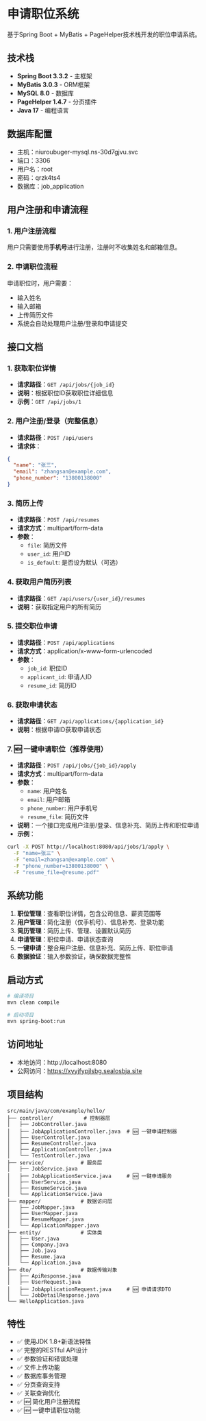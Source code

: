 # 申请职位系统

基于Spring Boot + MyBatis + PageHelper技术栈开发的职位申请系统。

## 技术栈

- **Spring Boot 3.3.2** - 主框架
- **MyBatis 3.0.3** - ORM框架
- **MySQL 8.0** - 数据库
- **PageHelper 1.4.7** - 分页插件
- **Java 17** - 编程语言

## 数据库配置

- 主机：niuroubuger-mysql.ns-30d7gjvu.svc
- 端口：3306
- 用户名：root
- 密码：qrzk4ts4
- 数据库：job_application

## 用户注册和申请流程

### 1. 用户注册流程
用户只需要使用**手机号**进行注册，注册时不收集姓名和邮箱信息。

### 2. 申请职位流程
申请职位时，用户需要：
- 输入姓名
- 输入邮箱
- 上传简历文件
- 系统会自动处理用户注册/登录和申请提交

## 接口文档

### 1. 获取职位详情
- **请求路径**：`GET /api/jobs/{job_id}`
- **说明**：根据职位ID获取职位详细信息
- **示例**：`GET /api/jobs/1`

### 2. 用户注册/登录（完整信息）
- **请求路径**：`POST /api/users`
- **请求体**：
```json
{
  "name": "张三",
  "email": "zhangsan@example.com",
  "phone_number": "13800138000"
}
```

### 3. 简历上传
- **请求路径**：`POST /api/resumes`
- **请求方式**：multipart/form-data
- **参数**：
  - `file`: 简历文件
  - `user_id`: 用户ID
  - `is_default`: 是否设为默认（可选）

### 4. 获取用户简历列表
- **请求路径**：`GET /api/users/{user_id}/resumes`
- **说明**：获取指定用户的所有简历

### 5. 提交职位申请
- **请求路径**：`POST /api/applications`
- **请求方式**：application/x-www-form-urlencoded
- **参数**：
  - `job_id`: 职位ID
  - `applicant_id`: 申请人ID
  - `resume_id`: 简历ID

### 6. 获取申请状态
- **请求路径**：`GET /api/applications/{application_id}`
- **说明**：根据申请ID获取申请状态

### 7. 🆕 一键申请职位（推荐使用）
- **请求路径**：`POST /api/jobs/{job_id}/apply`
- **请求方式**：multipart/form-data
- **参数**：
  - `name`: 用户姓名
  - `email`: 用户邮箱
  - `phone_number`: 用户手机号
  - `resume_file`: 简历文件
- **说明**：一个接口完成用户注册/登录、信息补充、简历上传和职位申请
- **示例**：
```bash
curl -X POST http://localhost:8080/api/jobs/1/apply \
  -F "name=张三" \
  -F "email=zhangsan@example.com" \
  -F "phone_number=13800138000" \
  -F "resume_file=@resume.pdf"
```

## 系统功能

1. **职位管理**：查看职位详情，包含公司信息、薪资范围等
2. **用户管理**：简化注册（仅手机号）、信息补充、登录功能
3. **简历管理**：简历上传、管理、设置默认简历
4. **申请管理**：职位申请、申请状态查询
5. **一键申请**：整合用户注册、信息补充、简历上传、职位申请
6. **数据验证**：输入参数验证，确保数据完整性

## 启动方式

```bash
# 编译项目
mvn clean compile

# 启动项目
mvn spring-boot:run
```

## 访问地址

- 本地访问：http://localhost:8080
- 公网访问：https://xyyjfypjlsbg.sealosbja.site

## 项目结构

```
src/main/java/com/example/hello/
├── controller/          # 控制器层
│   ├── JobController.java
│   ├── JobApplicationController.java  # 🆕 一键申请控制器
│   ├── UserController.java
│   ├── ResumeController.java
│   ├── ApplicationController.java
│   └── TestController.java
├── service/            # 服务层
│   ├── JobService.java
│   ├── JobApplicationService.java     # 🆕 一键申请服务
│   ├── UserService.java
│   ├── ResumeService.java
│   └── ApplicationService.java
├── mapper/             # 数据访问层
│   ├── JobMapper.java
│   ├── UserMapper.java
│   ├── ResumeMapper.java
│   └── ApplicationMapper.java
├── entity/             # 实体类
│   ├── User.java
│   ├── Company.java
│   ├── Job.java
│   ├── Resume.java
│   └── Application.java
├── dto/                # 数据传输对象
│   ├── ApiResponse.java
│   ├── UserRequest.java
│   ├── JobApplicationRequest.java     # 🆕 申请请求DTO
│   └── JobDetailResponse.java
└── HelloApplication.java
```

## 特性

- ✅ 使用JDK 1.8+新语法特性
- ✅ 完整的RESTful API设计
- ✅ 参数验证和错误处理
- ✅ 文件上传功能
- ✅ 数据库事务管理
- ✅ 分页查询支持
- ✅ 关联查询优化
- ✅ 🆕 简化用户注册流程
- ✅ 🆕 一键申请职位功能 